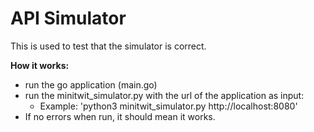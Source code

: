 # API Simulator

This is used to test that the simulator is correct.


**How it works:**
- run the go application (main.go)
- run the minitwit_simulator.py with the url of the application as input:
  - Example: 'python3 minitwit_simulator.py http://localhost:8080'
- If no errors when run, it should mean it works.